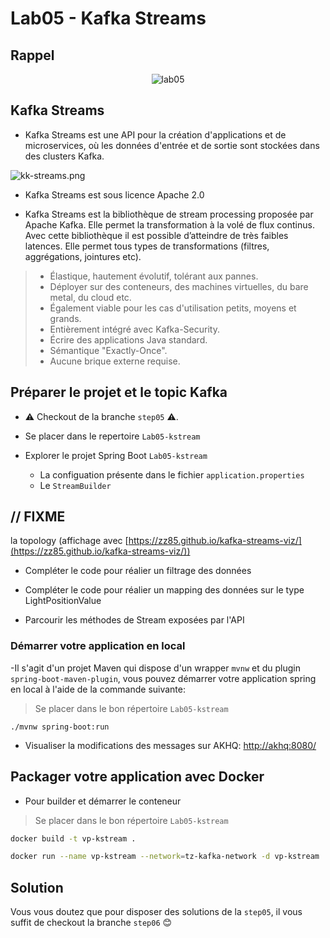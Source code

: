 # Lab05 - Kafka Streams

## Rappel

<p style="text-align:center">
<img src="lab05.png" alt="lab05" />
</p>

## Kafka Streams

- Kafka Streams est une API pour la création d'applications et de microservices, où les données d'entrée et de sortie
  sont stockées dans des clusters Kafka.

![kk-streams.png](kk-streams.png)

- Kafka Streams est sous licence Apache 2.0

- Kafka Streams est la bibliothèque de stream processing proposée par Apache Kafka. Elle permet la transformation à la
  volé de flux continus. Avec cette bibliothèque il est possible d’atteindre de très faibles latences. Elle permet tous
  types de transformations (filtres, aggrégations, jointures etc).

> - Élastique, hautement évolutif, tolérant aux pannes.
> - Déployer sur des conteneurs, des machines virtuelles, du bare metal, du cloud etc.
> - Également viable pour les cas d'utilisation petits, moyens et grands.
> - Entièrement intégré avec Kafka-Security.
> - Écrire des applications Java standard.
> - Sémantique "Exactly-Once".
> - Aucune brique externe requise.

## Préparer le projet et le topic Kafka

- ⚠️ Checkout de la branche `step05` ⚠️.
  
- Se placer dans le repertoire `Lab05-kstream`

- Explorer le projet Spring Boot `Lab05-kstream`
    * La configuation présente dans le fichier `application.properties`
    * Le `StreamBuilder`

// FIXME
-----------

la topology (affichage avec [https://zz85.github.io/kafka-streams-viz/](https://zz85.github.io/kafka-streams-viz/))

- Compléter le code pour réalier un filtrage des données

- Compléter le code pour réalier un mapping des données sur le type LightPositionValue

- Parcourir les méthodes de Stream exposées par l'API

### Démarrer votre application en local

-Il s'agit d'un projet Maven qui dispose d'un wrapper `mvnw` et du plugin `spring-boot-maven-plugin`, vous pouvez
démarrer votre application spring en local à l'aide de la commande suivante:

> Se placer dans le bon répertoire `Lab05-kstream`

```shell
./mvnw spring-boot:run
```

- Visualiser la modifications des messages sur AKHQ: [http://akhq:8080/](http://akhq:8080/)

## Packager votre application avec Docker

- Pour builder et démarrer le conteneur

> Se placer dans le bon répertoire `Lab05-kstream`

```bash
docker build -t vp-kstream .
```

```bash
docker run --name vp-kstream --network=tz-kafka-network -d vp-kstream
```

## Solution

Vous vous doutez que pour disposer des solutions de la `step05`, il vous suffit de️ checkout la branche `step06` 😊
